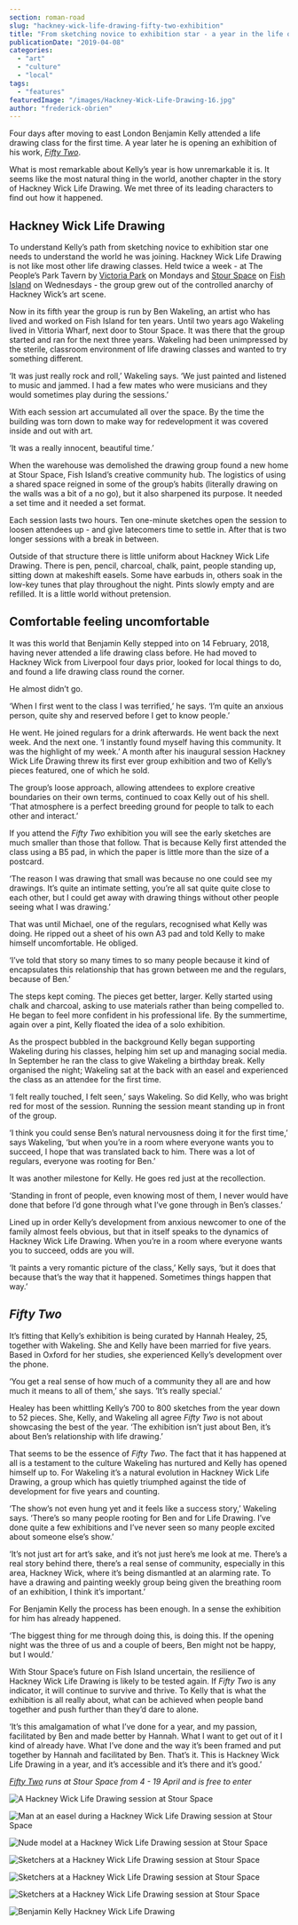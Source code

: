 ```yaml
---
section: roman-road
slug: "hackney-wick-life-drawing-fifty-two-exhibition"
title: "From sketching novice to exhibition star - a year in the life of Hackney Wick Life Drawing"
publicationDate: "2019-04-08"
categories: 
  - "art"
  - "culture"
  - "local"
tags: 
  - "features"
featuredImage: "/images/Hackney-Wick-Life-Drawing-16.jpg"
author: "frederick-obrien"
---
```


Four days after moving to east London Benjamin Kelly attended a life drawing class for the first time. A year later he is opening an exhibition of his work, _[Fifty Two](https://romanroadlondon.com/event/fifty-two-by-benjamin-kelly-at-stour-space/)_.

What is most remarkable about Kelly’s year is how unremarkable it is. It seems like the most natural thing in the world, another chapter in the story of Hackney Wick Life Drawing. We met three of its leading characters to find out how it happened.

## Hackney Wick Life Drawing

To understand Kelly’s path from sketching novice to exhibition star one needs to understand the world he was joining. Hackney Wick Life Drawing is not like most other life drawing classes. Held twice a week - at The People’s Park Tavern by [Victoria Park](https://romanroadlondon.com/victoria-park-east-london-bow/) on Mondays and [Stour Space](https://romanroadlondon.com/stour-space-fish-island-celebrates-ten-years/) on [Fish Island](https://romanroadlondon.com/history-fish-island/) on Wednesdays - the group grew out of the controlled anarchy of Hackney Wick’s art scene.

Now in its fifth year the group is run by Ben Wakeling, an artist who has lived and worked on Fish Island for ten years. Until two years ago Wakeling lived in Vittoria Wharf, next door to Stour Space. It was there that the group started and ran for the next three years. Wakeling had been unimpressed by the sterile, classroom environment of life drawing classes and wanted to try something different.

‘It was just really rock and roll,’ Wakeling says. ‘We just painted and listened to music and jammed. I had a few mates who were musicians and they would sometimes play during the sessions.’

With each session art accumulated all over the space. By the time the building was torn down to make way for redevelopment it was covered inside and out with art.

‘It was a really innocent, beautiful time.’

When the warehouse was demolished the drawing group found a new home at Stour Space, Fish Island’s creative community hub. The logistics of using a shared space reigned in some of the group’s habits (literally drawing on the walls was a bit of a no go), but it also sharpened its purpose. It needed a set time and it needed a set format.

Each session lasts two hours. Ten one-minute sketches open the session to loosen attendees up - and give latecomers time to settle in. After that is two longer sessions with a break in between.

Outside of that structure there is little uniform about Hackney Wick Life Drawing. There is pen, pencil, charcoal, chalk, paint, people standing up, sitting down at makeshift easels. Some have earbuds in, others soak in the low-key tunes that play throughout the night. Pints slowly empty and are refilled. It is a little world without pretension.

## Comfortable feeling uncomfortable

It was this world that Benjamin Kelly stepped into on 14 February, 2018, having never attended a life drawing class before. He had moved to Hackney Wick from Liverpool four days prior, looked for local things to do, and found a life drawing class round the corner.

He almost didn’t go.

‘When I first went to the class I was terrified,’ he says. ‘I’m quite an anxious person, quite shy and reserved before I get to know people.’  

He went. He joined regulars for a drink afterwards. He went back the next week. And the next one. ‘I instantly found myself having this community. It was the highlight of my week.’ A month after his inaugural session Hackney Wick Life Drawing threw its first ever group exhibition and two of Kelly’s pieces featured, one of which he sold.

The group’s loose approach, allowing attendees to explore creative boundaries on their own terms, continued to coax Kelly out of his shell. ‘That atmosphere is a perfect breeding ground for people to talk to each other and interact.’

If you attend the _Fifty Two_ exhibition you will see the early sketches are much smaller than those that follow. That is because Kelly first attended the class using a B5 pad, in which the paper is little more than the size of a postcard.

‘The reason I was drawing that small was because no one could see my drawings. It’s quite an intimate setting, you’re all sat quite quite close to each other, but I could get away with drawing things without other people seeing what I was drawing.’

That was until Michael, one of the regulars, recognised what Kelly was doing. He ripped out a sheet of his own A3 pad and told Kelly to make himself uncomfortable. He obliged.

‘I’ve told that story so many times to so many people because it kind of encapsulates this relationship that has grown between me and the regulars, because of Ben.’

The steps kept coming. The pieces get better, larger. Kelly started using chalk and charcoal, asking to use materials rather than being compelled to. He began to feel more confident in his professional life. By the summertime, again over a pint, Kelly floated the idea of a solo exhibition.

As the prospect bubbled in the background Kelly began supporting Wakeling during his classes, helping him set up and managing social media. In September he ran the class to give Wakeling a birthday break. Kelly organised the night; Wakeling sat at the back with an easel and experienced the class as an attendee for the first time.

‘I felt really touched, I felt seen,’ says Wakeling. So did Kelly, who was bright red for most of the session. Running the session meant standing up in front of the group.

‘I think you could sense Ben’s natural nervousness doing it for the first time,’ says Wakeling, ‘but when you’re in a room where everyone wants you to succeed, I hope that was translated back to him. There was a lot of regulars, everyone was rooting for Ben.’

It was another milestone for Kelly. He goes red just at the recollection.

‘Standing in front of people, even knowing most of them, I never would have done that before I’d gone through what I’ve gone through in Ben’s classes.’

Lined up in order Kelly’s development from anxious newcomer to one of the family almost feels obvious, but that in itself speaks to the dynamics of Hackney Wick Life Drawing. When you’re in a room where everyone wants you to succeed, odds are you will.

‘It paints a very romantic picture of the class,’ Kelly says, ‘but it does that because that’s the way that it happened. Sometimes things happen that way.’

## _Fifty Two_

It’s fitting that Kelly’s exhibition is being curated by Hannah Healey, 25, together with Wakeling. She and Kelly have been married for five years. Based in Oxford for her studies, she experienced Kelly’s development over the phone.

‘You get a real sense of how much of a community they all are and how much it means to all of them,’ she says. ’It’s really special.’

Healey has been whittling Kelly’s 700 to 800 sketches from the year down to 52 pieces. She, Kelly, and Wakeling all agree _Fifty Two_ is not about showcasing the best of the year. ‘The exhibition isn’t just about Ben, it’s about Ben’s relationship with life drawing.’

That seems to be the essence of _Fifty Two_. The fact that it has happened at all is a testament to the culture Wakeling has nurtured and Kelly has opened himself up to. For Wakeling it’s a natural evolution in Hackney Wick Life Drawing, a group which has quietly triumphed against the tide of development for five years and counting.

‘The show’s not even hung yet and it feels like a success story,’ Wakeling says. ‘There’s so many people rooting for Ben and for Life Drawing. I’ve done quite a few exhibitions and I’ve never seen so many people excited about someone else’s show.’

‘It’s not just art for art’s sake, and it’s not just here’s me look at me. There’s a real story behind there, there’s a real sense of community, especially in this area, Hackney Wick, where it’s being dismantled at an alarming rate. To have a drawing and painting weekly group being given the breathing room of an exhibition, I think it’s important.’

For Benjamin Kelly the process has been enough. In a sense the exhibition for him has already happened.

‘The biggest thing for me through doing this, is doing this. If the opening night was the three of us and a couple of beers, Ben might not be happy, but I would.’

With Stour Space’s future on Fish Island uncertain, the resilience of Hackney Wick Life Drawing is likely to be tested again. If _Fifty Two_ is any indicator, it will continue to survive and thrive. To Kelly that is what the exhibition is all really about, what can be achieved when people band together and push further than they’d dare to alone.

‘It’s this amalgamation of what I’ve done for a year, and my passion, facilitated by Ben and made better by Hannah. What I want to get out of it I kind of already have. What I’ve done and the way it’s been framed and put together by Hannah and facilitated by Ben. That’s it. This is Hackney Wick Life Drawing in a year, and it’s accessible and it’s there and it’s good.’

_[Fifty Two](https://romanroadlondon.com/event/fifty-two-by-benjamin-kelly-at-stour-space/) runs at Stour Space from 4 - 19 April and is free to enter_

![A Hackney Wick Life Drawing session at Stour Space](/images/Hackney-Wick-Life-Drawing-04-1024x683.jpg)

![Man at an easel during a Hackney Wick Life Drawing session at Stour Space](/images/Hackney-Wick-Life-Drawing-06-1024x683.jpg)

![Nude model at a Hackney Wick Life Drawing session at Stour Space](/images/Hackney-Wick-Life-Drawing-13-1024x683.jpg)

![Sketchers at a Hackney Wick Life Drawing session at Stour Space](/images/Hackney-Wick-Life-Drawing-10-1024x683.jpg)

![Sketchers at a Hackney Wick Life Drawing session at Stour Space](/images/Hackney-Wick-Life-Drawing-08-1024x683.jpg)

![Sketchers at a Hackney Wick Life Drawing session at Stour Space](/images/Hackney-Wick-Life-Drawing-05-1024x683.jpg)

![Benjamin Kelly Hackney Wick Life Drawing](/images/Hackney-Wick-Life-Drawing-14-1024x683.jpg)


